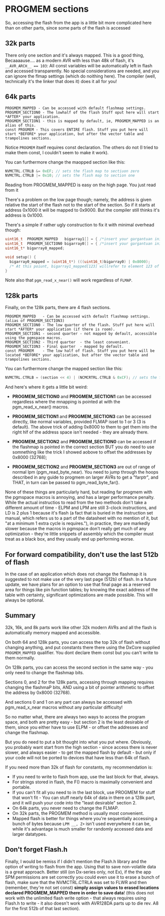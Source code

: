 # PROGMEM sections
So, accessing the flash from the app is a little bit more complicated here than on other parts, since some parts of the flash is accessed

## 32k parts
There only one section and it's always mapped. This is a good thing, Becaaaause....  as a modern AVR with less than 48k of flash, it's `__AVR_ARCH__ == 103`: All const variables will be automatically left in flash and accessed transparently. No special considerations are needed, and you can ignore the flmap settings (which do noithing here). The compiler (well, technically it's the linker that does it) does it all for you!

## 64k parts
```text
PROGMEM_MAPPED - Can be accessed with default flashmap settings.
PROGMEM_SECTION0 - The lowhalf of the flash Stuff oput here will start *AFTER* your application.
PROGMEM_SECTION1 - this is mapped by default, ie, PROGMEM_MAPPED is an alias of this.
const PROGMEM - This covers ENTIRE flash. Stuff you put here will start *BEFORE* your application, but after the vector table and trampolines sections.
```
Notice `PROGMEM` itself requires const declaration. The others do not (I tried to make them const, I couldn't seem to make it work).

You can furthermore change the maopped section like this:
```c++
NVMCTRL.CTRLB &= 0xEF; // sets the flash map to sectiuon zero
NVMCTRL.CTRLB |= 0x10; // sets the flash map to section one
```

Reading from PROGMEM_MAPPED is easy on the high page. You just read from it

There's a problem on the low page though; namely, the address is given relative the start of the flash not to the start of the section. So if it starts at address 0x1000 it will be mapped to 0x9000.
But the compiler still thinks it's address is 0x1000.

There's a simple if rather ugly construction to fix it with minimal overhead though:
```c++
uint16_t  PROGMEM_MAPPED   bigarray1[] = { /*insert your gargantuan initializer here, I was testing this to make sure I understood it with a few 4096 element arrays of uint16_t's.*/ };
uint16_t  PROGMEM_SECTION0 bigarray0[] = { /*insert your gargantuan initializer here, I was testing this to make sure I understood it with a few 4096 element arrays of uint16_t's.*/ };
uint16_t* bigarray0_mapped;

void setup() {
  bigarray0_mapped = (uint16_t*) (((uint16_t)bigarray0) | 0x8000);
  /* At this poiunt, bigarray1_mapped[123] willrefer to element 123 of the array. Similar approaches with pointer magic can achieve the same thing for other types of variables. It's just slightly cleaner when they're tables. To access  bigarray0, make sure NVMCTRL.CTRLB's FLMAP bits are set to 1 (default), and access normally. To access bigarray1. */
}
```

Note also that `pgm_read_x_near()` will work regardless of `FLMAP`.


## 128k parts
Finally, on the 128k parts, there are 4 flash sections.
```text
PROGMEM_MAPPED   - Can be accessed with default flashmap settings. (alias of PROGMEM_SECTION3)
PROGMEM_SECTION0 - The low quarter of the flash. Stuff put here will start *AFTER* your application (if there is room).
PROGMEM_SECTION1 - second quarter - not mapped by default, accessible using the pgmspace macros.
PROGMEM_SECTION2 - Third quarter  - the least convenient.
PROGMEM_SECTION3 - Final quarter  - mapped by default.
const PROGMEM    - The low half of flash. Stuff you put here will be located *BEFORE* your application, but after the vector table and trampolines sections.
```

You can furthermore change the mapped section like this:
```c++
NVMCTRL.CTRLB = (section << 4) | (NCMCRTRL.CTRLB & 0xCF); // sets the flash map to specified section.
```

And here's where it gets a little bit weird:

* **PROGMEM_SECTION0** and **PROGMEM_SECTION1** can be accessed regardless where the mnapping is pointed at with the pgm_read_x_near() macros.

* **PROGMEM_SECTION1** and **PROGMEM_SECTION3** can be accessed directly, like normal variables, provided FLMAP isset to 1 or 3 (3 is default). The above trick of adding 0x8000 to them to get them into the right hlf of the address space isn't needed - they are already there.

* **PROGMEM_SECTION2** and **PROGMEM_SECTION0** can be accessed if the flashmap is pointed in the correct section BUT you do need to use somnething like the trick I showed aobove to offset the addresses by 0x8000 (32768);

* **PROGMEM_SECTION2** and **PROGMEM_SECTION3** are out of range of normal lpm (pgm_read_byte_near). You need to jump through the hoops described in any guide to progmem on larger AVRs to get a "farptr", and THAT, in turn can be passed to pgm_read_byte_far().



None of these things are particularly hard, but reading far progmem with the pgmspace macros is annoying, and has a larger performance penalty. While the actual instructios to read from the two methods don't take a different amount of time - ELPM and LPM are still 3-clock instructions, and LD is 2 plus 1 because it's flash (a fact that is buried in the instruction set manual, which refers us to a part of the datasheet with no mention of it, but "at a minimum 1 extra cycle is requires."), in practice, they are markedly slower because the macros in pgmspace don't really get much of any optimization - they're little snippets of assembly which the compiler must treat as a black box, and they usually end up performing worse.

## For forward compatibility, don't use the last 512b of flash
In the case of an application which does not change the flashmap it is suggested to not make use of the very last page (512b) of flash. In a future update, we have plans for an option to use that final page as a reserved area for things like pin function tables; by knowing the exact address of the table with certainty, significant optimizations are made possible. This will always be optional.

## Summary
32k, 16k, and 8k parts work like other 32k modern AVRs and all the flash is automatically memory mapped and accessible.

On both 64 and 128k parts, you can access the top 32k of flash without changing anything, and put constants there there using the DxCore supplied `PROGMEM_MAPPED` qualifier. You dont declare them const but you can't write to them normally.

On 128k parts, you can access the second section in the same way - you only need to change the flashmap bits.

Sections 0, and 2 for the 128k parts, accessing through mapping requires changing the flashmaP bits, AND using a bit of pointer arithmetic to offset the address by 0x8000 (32768).

And sections 0 and 1 on any part can always be accessed with pgm_read_x_near macros without any particular difficulty!

So no matter what, there are always two ways to access the program space, and both are pretty easy - but section 2 is the least desirable of them, since you either have to use ELPM - or offset the addresses and change the flashmap.

But you do need to put a bit thought into what you put where. Obviously, you probably want start from the high section - since access there is never slower, and always easier - to get the mapped flash by default - but only if your code will not be ported to devices that have less than 64k of flash.

If you need more than 32k of flash for constants, my recommendation is:
* If you need to write to flash from app, use the last block for that, always.
* For strings stored in flash, the F() macro is maximally convenient and portable.
* If you can't fit all you need to in the last block, use PROGMEM for stuff that won't fit - You can stuff nearly 64k of data in there on a 128k part, and it will push your code into the "least desirable" section 2.
* On 64k parts, you never need to change the FLMAP.
* On 32k parts, the PROGMEM method is usually most convenient.
* Mapped flash is better for things where you're sequentially accessing a bunch of bytes because `LPM __, Z+` isn't used everywhere it can be, while it's advantage is much smaller for randomly accessed data and larger datatypes.

## Don't forget Flash.h
Finally, I would be remiss if I didn't mention the Flash.h library and the option of writing to flash from the app. Using that to save non-volatile data is a great approach. Better still (on Dx-series only, not Ex), if the the app SPM permissions are set correctly you could even use it to erase a bunch of flash, make sure that the NVMCTRL.CTRLA was set to FLWR and then (remember, they're not set const) **simply assign values to erased locations declared PROGMEM_MAPPED there in order to save data**! (this does not work with the unlimited flash write option - that always requires using Flash.h to write - it also doesn't work with AVR128DA parts up to die rev. A8 for the first 512b of that last section).
